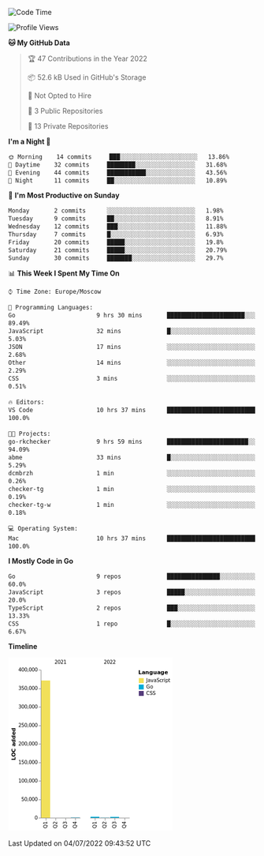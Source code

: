 <!--START_SECTION:waka-->
![Code Time](http://img.shields.io/badge/Code%20Time-365%20hrs%2024%20mins-blue)

![Profile Views](http://img.shields.io/badge/Profile%20Views-0-blue)

**🐱 My GitHub Data** 

> 🏆 47 Contributions in the Year 2022
 > 
> 📦 52.6 kB Used in GitHub's Storage 
 > 
> 🚫 Not Opted to Hire
 > 
> 📜 3 Public Repositories 
 > 
> 🔑 13 Private Repositories  
 > 
**I'm a Night 🦉** 

```text
🌞 Morning    14 commits     ███░░░░░░░░░░░░░░░░░░░░░░   13.86% 
🌆 Daytime    32 commits     ████████░░░░░░░░░░░░░░░░░   31.68% 
🌃 Evening    44 commits     ███████████░░░░░░░░░░░░░░   43.56% 
🌙 Night      11 commits     ██░░░░░░░░░░░░░░░░░░░░░░░   10.89%

```
📅 **I'm Most Productive on Sunday** 

```text
Monday       2 commits      ░░░░░░░░░░░░░░░░░░░░░░░░░   1.98% 
Tuesday      9 commits      ██░░░░░░░░░░░░░░░░░░░░░░░   8.91% 
Wednesday    12 commits     ███░░░░░░░░░░░░░░░░░░░░░░   11.88% 
Thursday     7 commits      █░░░░░░░░░░░░░░░░░░░░░░░░   6.93% 
Friday       20 commits     █████░░░░░░░░░░░░░░░░░░░░   19.8% 
Saturday     21 commits     █████░░░░░░░░░░░░░░░░░░░░   20.79% 
Sunday       30 commits     ███████░░░░░░░░░░░░░░░░░░   29.7%

```


📊 **This Week I Spent My Time On** 

```text
⌚︎ Time Zone: Europe/Moscow

💬 Programming Languages: 
Go                       9 hrs 30 mins       ██████████████████████░░░   89.49% 
JavaScript               32 mins             █░░░░░░░░░░░░░░░░░░░░░░░░   5.03% 
JSON                     17 mins             ░░░░░░░░░░░░░░░░░░░░░░░░░   2.68% 
Other                    14 mins             ░░░░░░░░░░░░░░░░░░░░░░░░░   2.29% 
CSS                      3 mins              ░░░░░░░░░░░░░░░░░░░░░░░░░   0.51%

🔥 Editors: 
VS Code                  10 hrs 37 mins      █████████████████████████   100.0%

🐱‍💻 Projects: 
go-rkchecker             9 hrs 59 mins       ███████████████████████░░   94.09% 
abme                     33 mins             █░░░░░░░░░░░░░░░░░░░░░░░░   5.29% 
dcmbrzh                  1 min               ░░░░░░░░░░░░░░░░░░░░░░░░░   0.26% 
checker-tg               1 min               ░░░░░░░░░░░░░░░░░░░░░░░░░   0.19% 
checker-tg-w             1 min               ░░░░░░░░░░░░░░░░░░░░░░░░░   0.18%

💻 Operating System: 
Mac                      10 hrs 37 mins      █████████████████████████   100.0%

```

**I Mostly Code in Go** 

```text
Go                       9 repos             ███████████████░░░░░░░░░░   60.0% 
JavaScript               3 repos             █████░░░░░░░░░░░░░░░░░░░░   20.0% 
TypeScript               2 repos             ███░░░░░░░░░░░░░░░░░░░░░░   13.33% 
CSS                      1 repo              █░░░░░░░░░░░░░░░░░░░░░░░░   6.67%

```


**Timeline**

![Chart not found](https://raw.githubusercontent.com/jeezft/jeezft/main/charts/bar_graph.png) 


 Last Updated on 04/07/2022 09:43:52 UTC
<!--END_SECTION:waka-->
